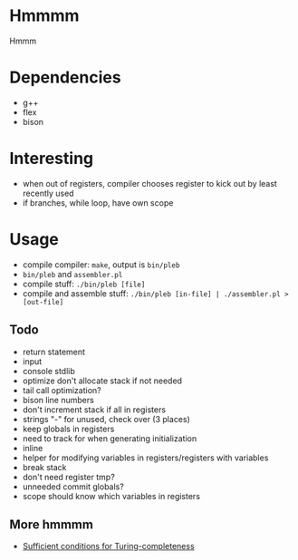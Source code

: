 # Hmmmm
Hmmm

# Dependencies
- g++
- flex
- bison

# Interesting
- when out of registers, compiler chooses register to kick out by least recently used
- if branches, while loop, have own scope

# Usage
- compile compiler: `make`, output is `bin/pleb`
- `bin/pleb` and `assembler.pl`
- compile stuff: `./bin/pleb [file]`
- compile and assemble stuff: `./bin/pleb [in-file] | ./assembler.pl > [out-file]`

## Todo
- return statement
- input
- console stdlib
- optimize don't allocate stack if not needed
- tail call optimization?
- bison line numbers
- don't increment stack if all in registers
- strings "-" for unused, check over (3 places)
- keep globals in registers
- need to track for when generating initialization
- inline
- helper for modifying variables in registers/registers with variables
- break stack
- don't need register tmp?
- unneeded commit globals?
- scope should know which variables in registers

## More hmmmm
- [Sufficient conditions for Turing-completeness][1]

[1]: http://cs.stackexchange.com/questions/991/are-there-minimum-criteria-for-a-programming-language-being-turing-complete

